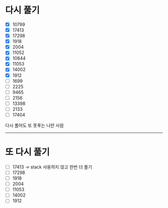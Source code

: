 # 다시 풀기

- [x] 10799
- [x] 17413
- [x] 17298
- [x] 1918 
- [x] 2004
- [x] 11052
- [x] 10844
- [x] 11053
- [x] 14002
- [x] 1912
- [ ] 1699
- [ ] 2225
- [ ] 9465
- [ ] 2156
- [ ] 13398
- [ ] 2133
- [ ] 17404

다시 풀어도 또 못푸는 나란 사람

---

# 또 다시 풀기
- [ ] 17413 -> stack 사용하지 않고 한번 더 풀기
- [ ] 17298
- [ ] 1918
- [ ] 2004
- [ ] 11053
- [ ] 14002
- [ ] 1912